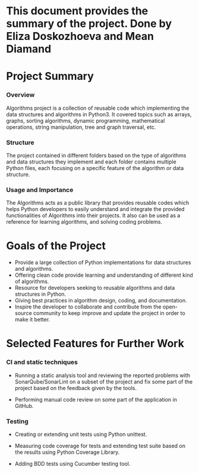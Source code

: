 # This document provides the summary of the project. Done by Eliza Doskozhoeva and Mean Diamand

# Project Summary

### Overview
Algorithms project is a collection of reusable code which implementing the data structures and algorithms in Python3. It covered topics such as arrays, graphs, sorting algorithms, dynamic programming, mathematical operations, string manipulation, tree and graph traversal, etc.

### Structure
The project contained in different folders based on the type of algorithms and data structures they implement and each folder contains multiple Python files, each focusing on a specific feature of the algorithm or data structure.

### Usage and Importance
The Algorithms acts as a public library that provides reusable codes which helps Python developers to easily understand and integrate the provided functionalities of Algorithms into their projects. It also can be used as a reference for learning algorithms, and solving coding problems.

# Goals of the Project
- Provide a large collection of Python implementations for data structures and algorithms.
- Offering clean code provide learning and understanding of different kind of algorithms.
- Resource for developers seeking to reusable algorithms and data structures in Python.
- Giving best practices in algorithm design, coding, and documentation.
- Inspire the developer to collaborate and contribute from the open-source community to keep improve and update the project in order to make it better.

# Selected Features for Further Work

### CI and static techniques
- Running a static analysis tool and reviewing the reported problems with SonarQube/SonarLint on a subset of the project and fix some part of the project based on the feedback given by the tools.

- Performing manual code review on some part of the application in GitHub.

### Testing

- Creating or extending unit tests using Python unittest.

- Measuring code coverage for tests and extending test suite based on the results using Python Coverage Library.

- Adding BDD tests using Cucumber testing tool.

